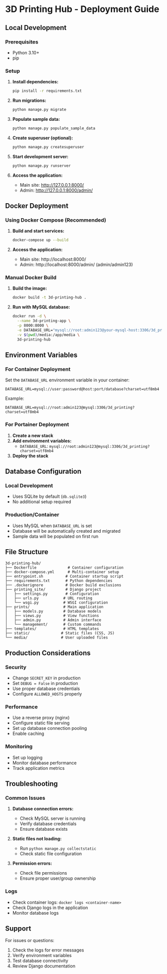 # 3D Printing Hub - Deployment Guide

## Local Development

### Prerequisites
- Python 3.10+
- pip

### Setup
1. **Install dependencies:**
   ```bash
   pip install -r requirements.txt
   ```

2. **Run migrations:**
   ```bash
   python manage.py migrate
   ```

3. **Populate sample data:**
   ```bash
   python manage.py populate_sample_data
   ```

4. **Create superuser (optional):**
   ```bash
   python manage.py createsuperuser
   ```

5. **Start development server:**
   ```bash
   python manage.py runserver
   ```

6. **Access the application:**
   - Main site: http://127.0.0.1:8000/
   - Admin: http://127.0.0.1:8000/admin/

## Docker Deployment

### Using Docker Compose (Recommended)

1. **Build and start services:**
   ```bash
   docker-compose up --build
   ```

2. **Access the application:**
   - Main site: http://localhost:8000/
   - Admin: http://localhost:8000/admin/ (admin/admin123)

### Manual Docker Build

1. **Build the image:**
   ```bash
   docker build -t 3d-printing-hub .
   ```

2. **Run with MySQL database:**
   ```bash
   docker run -d \
     --name 3d-printing-app \
     -p 8000:8000 \
     -e DATABASE_URL="mysql://root:admin123@your-mysql-host:3306/3d_printing?charset=utf8mb4" \
     -v $(pwd)/media:/app/media \
     3d-printing-hub
   ```

## Environment Variables

### For Container Deployment

Set the `DATABASE_URL` environment variable in your container:

```
DATABASE_URL=mysql://user:password@host:port/database?charset=utf8mb4
```

Example:
```
DATABASE_URL=mysql://root:admin123@mysql:3306/3d_printing?charset=utf8mb4
```

### For Portainer Deployment

1. **Create a new stack**
2. **Add environment variables:**
   - `DATABASE_URL`: `mysql://root:admin123@mysql:3306/3d_printing?charset=utf8mb4`
3. **Deploy the stack**

## Database Configuration

### Local Development
- Uses SQLite by default (`db.sqlite3`)
- No additional setup required

### Production/Container
- Uses MySQL when `DATABASE_URL` is set
- Database will be automatically created and migrated
- Sample data will be populated on first run

## File Structure

```
3d-printing-hub/
├── Dockerfile              # Container configuration
├── docker-compose.yml      # Multi-container setup
├── entrypoint.sh          # Container startup script
├── requirements.txt       # Python dependencies
├── .dockerignore          # Docker build exclusions
├── printing_site/         # Django project
│   ├── settings.py        # Configuration
│   ├── urls.py           # URL routing
│   └── wsgi.py           # WSGI configuration
├── prints/               # Main application
│   ├── models.py         # Database models
│   ├── views.py          # View functions
│   ├── admin.py          # Admin interface
│   └── management/       # Custom commands
├── templates/            # HTML templates
├── static/              # Static files (CSS, JS)
└── media/               # User uploaded files
```

## Production Considerations

### Security
- Change `SECRET_KEY` in production
- Set `DEBUG = False` in production
- Use proper database credentials
- Configure `ALLOWED_HOSTS` properly

### Performance
- Use a reverse proxy (nginx)
- Configure static file serving
- Set up database connection pooling
- Enable caching

### Monitoring
- Set up logging
- Monitor database performance
- Track application metrics

## Troubleshooting

### Common Issues

1. **Database connection errors:**
   - Check MySQL server is running
   - Verify database credentials
   - Ensure database exists

2. **Static files not loading:**
   - Run `python manage.py collectstatic`
   - Check static file configuration

3. **Permission errors:**
   - Check file permissions
   - Ensure proper user/group ownership

### Logs
- Check container logs: `docker logs <container-name>`
- Check Django logs in the application
- Monitor database logs

## Support

For issues or questions:
1. Check the logs for error messages
2. Verify environment variables
3. Test database connectivity
4. Review Django documentation
